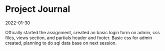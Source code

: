 # Project Journal

2022-01-30

Offically started the assignment, created an basic login form on admin, css files, views section, and partials header and footer. Basic css for admin created, planning to do sql data base on next session. 
